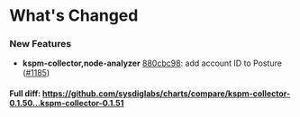# What's Changed

### New Features
- **kspm-collector,node-analyzer** [880cbc98](https://github.com/sysdiglabs/charts/commit/880cbc9840cacd4c66f939ba1d52a70181408a17): add account ID to Posture ([#1185](https://github.com/sysdiglabs/charts/issues/1185))

#### Full diff: https://github.com/sysdiglabs/charts/compare/kspm-collector-0.1.50...kspm-collector-0.1.51
